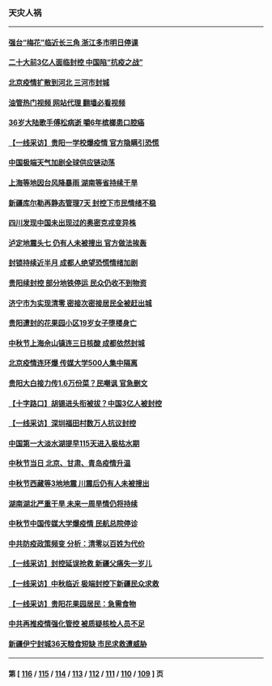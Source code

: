### 天灾人祸
---
#### [强台“梅花”临近长三角 浙江多市明日停课](../../pages/ncid280/n13823686.md?09131645) 
#### [二十大前3亿人面临封控 中国陷“抗疫之战”](../../pages/ncid280/n13823735.md?09131645) 
#### [北京疫情扩散到河北 三河市封城](../../pages/ncid280/n13823641.md?09131645) 
#### [油管热门视频 网站代理 翻墙必看视频](http://209.222.30.114:81/youtube.html?09131645)
#### [36岁大陆歌手傅松病逝 嚼6年槟榔患口腔癌](../../pages/ncid280/n13823547.md?09131645) 
#### [【一线采访】贵阳一学校爆疫情 官方隐瞒引恐慌](../../pages/ncid280/n13823203.md?09131645) 
#### [中国极端天气加剧全球供应链动荡](../../pages/ncid280/n13823381.md?09131645) 
#### [上海等地因台风降暴雨 湖南等省持续干旱](../../pages/ncid280/n13823148.md?09131645) 
#### [新疆库尔勒再静态管理7天 封控下市民情绪不稳](../../pages/ncid280/n13823198.md?09131645) 
#### [四川发现中国未出现过的奥密克戎变异株](../../pages/ncid280/n13823062.md?09131645) 
#### [泸定地震头七 仍有人未被搜出 官方做法挨轰](../../pages/ncid280/n13822968.md?09131645) 
#### [封锁持续近半月 成都人绝望恐慌情绪加剧](../../pages/ncid280/n13823022.md?09131645) 
#### [贵阳续封控 部分地铁停运 民众仍收不到物资](../../pages/ncid280/n13822917.md?09131645) 
#### [济宁市为实现清零 密接次密接居民全被赶出城](../../pages/ncid280/n13822740.md?09131645) 
#### [贵阳遭封的花果园小区19岁女子堕楼身亡](../../pages/ncid280/n13822482.md?09131645) 
#### [中秋节上海佘山镇连三日核酸 成都依然封城](../../pages/ncid280/n13822454.md?09131645) 
#### [北京疫情连环爆 传媒大学500人集中隔离](../../pages/ncid280/n13822014.md?09131645) 
#### [贵阳大白接力传1.6万份菜？民嘲讽 官急删文](../../pages/ncid280/n13822015.md?09131645) 
#### [【十字路口】胡锡进头衔被拔？中国3亿人被封控](../../pages/ncid280/n13821707.md?09131645) 
#### [【一线采访】深圳福田村数万人抗议封控](../../pages/ncid280/n13821333.md?09131645) 
#### [中国第一大淡水湖提早115天进入极枯水期](../../pages/ncid280/n13821490.md?09131645) 
#### [中秋节当日 北京、甘肃、青岛疫情升温](../../pages/ncid280/n13821410.md?09131645) 
#### [中秋节西藏等3地地震 川震后仍有人未被搜出](../../pages/ncid280/n13821507.md?09131645) 
#### [湖南湖北严重干旱 未来一周旱情仍将持续](../../pages/ncid280/n13821321.md?09131645) 
#### [中秋节中国传媒大学爆疫情 民航总院停诊](../../pages/ncid280/n13821300.md?09131645) 
#### [中共防疫政策频变 分析：清零以百姓为代价](../../pages/ncid280/n13821105.md?09131645) 
#### [【一线采访】封控延误抢救 新疆父痛失一岁儿](../../pages/ncid280/n13820955.md?09131645) 
#### [【一线采访】中秋临近 极端封控下新疆民众求救](../../pages/ncid280/n13820889.md?09131645) 
#### [【一线采访】贵阳花果园居民：急需食物](../../pages/ncid280/n13820652.md?09131645) 
#### [中共再推疫情强化管控 被质疑核检人员不足](../../pages/ncid280/n13820794.md?09131645) 
#### [新疆伊宁封城36天粮食短缺 市民求救遭威胁](../../pages/ncid280/n13820365.md?09131645) 

---
#### 第 [ [116](./116.md?09131645) / [115](./115.md?09131645) / [114](./114.md?09131645) / [113](./113.md?09131645) / [112](./112.md?09131645) / [111](./111.md?09131645) / [110](./110.md?09131645) / [109](./109.md?09131645) ] 页
